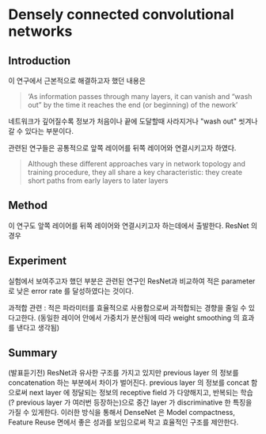 # Densely connected convolutional networks

## Introduction

이 연구에서 근본적으로 해결하고자 했던 내용은 

> ‘As information passes through many layers, it can vanish and “wash out” by the time it reaches the end (or beginning) of the nework’

네트워크가 깊어질수록 정보가 처음이나 끝에 도달할때 사라지거나 "wash out" 씻겨나갈 수 있다는 부분이다. 

관련된 연구들은 공통적으로 앞쪽 레이어를 뒤쪽 레이어와 연결시키고자 하였다.

>Although these different approaches vary in network topology and training procedure, they all share a key characteristic: they create short paths from early layers to later layers

## Method

이 연구도 앞쪽 레이어를 뒤쪽 레이어와 연결시키고자 하는데에서 출발한다.
ResNet 의 경우 

## Experiment

실험에서 보여주고자 했던 부분은 관련된 연구인 ResNet과 비교하여 적은 parameter 로 낮은 error rate 를 달성하였다는 것이다. 

과적합 관련 : 적은 파라미터를 효율적으로 사용함으로써 과적합되는 경향을 줄일 수 있다고한다. (동일한 레이어 안에서 가중치가 분산됨에 따라 weight smoothing 의 효과를 낸다고 생각됨)

## Summary

(발표듣기전) ResNet과 유사한 구조를 가지고 있지만 previous layer 의 정보를 concatenation 하는 부분에서 차이가 벌어진다.
previous layer 의 정보를 concat 함으로써 next layer 에 정달되는 정보의 receptive field 가 다양해지고, 반복되는 학습(? previous layer 가 여러번 등장하는)으로 중간 layer 가 discriminative
한 특징을 가질 수 있게한다.
이러한 방식을 통해서 DenseNet 은 Model compactness, Feature Reuse 면에서 좋은 성과를 보임으로써 작고 효율적인 구조를 제안한다.

